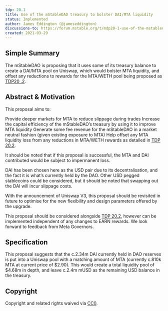 ```yaml
---
tdp: 20.1
title: Use of the mStableDAO treasury to bolster DAI/MTA liquidity
status: Implemented
author: James Eddington (@jameseddington)
discussions-to: https://forum.mstable.org/t/mdp20-1-use-of-the-mstabledao-treasury-to-bolster-dai-mta-liquidity/422
created: 2021-03-29
---
```


## Simple Summary

The mStableDAO is proposing that it uses some of its treasury balance to create a DAI/MTA pool on Uniswap, which would bolster MTA liquidity, and offset any reductions to rewards for the MTA/WETH pool being proposed as [TDP20 .2](https://mips.mstable.org/TDP/tdp-20.2.html).

## Abstract & Motivation

This proposal aims to:

Provide deeper markets for MTA to reduce slippage during trades
Increase the capital efficiency of the mStableDAO’s treasury by using it to improve MTA liquidity
Generate some fee revenue for the mStableDAO in a market neutral fashion (given existing exposure to MTA)
Help offset any MTA liquidity loss from any reductions in MTA/WETH rewards as detailed in [TDP 20.2](https://mips.mstable.org/TDP/tdp-20.2.html).

It should be noted that if this proposal is successful, the MTA and DAI contributed would be subject to impermanent loss.

DAI has been chosen here as the USD pair due to its decentralisation, and the fact it is what’s currently held by the DAO. Other USD pegged stablecoins could be considered, but it should be noted that swapping out the DAI will incur slippage costs.

With the announcement of Uniswap V3, this proposal should be revisited in future to optimise for the new flexibility and design parameters offered by the upgrade.

This proposal should be considered alongside [TDP 20.2](https://mips.mstable.org/TDP/tdp-20.2.html), however can be implemented independent of any changes to EARN rewards. We look forward to feedback from Meta Governors.

## Specification

This proposal suggests that the c.2.34m DAI currently held in DAO reserves is put into a Uniswap pool with a matching amount of MTA (currently c.810k MTA at current price of $2.90). This would create a total liquidity pool of $4.68m in depth, and leave c.2.4m mUSD as the remaining USD balance in the treasury.

## Copyright

Copyright and related rights waived via [CC0](https://creativecommons.org/publicdomain/zero/1.0/).